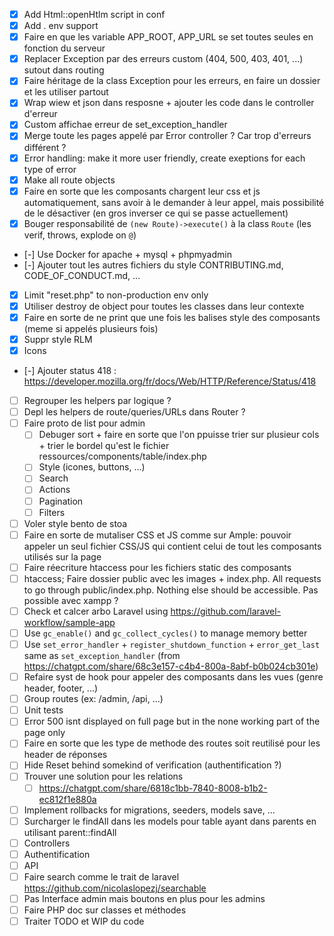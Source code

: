 - [x] Add Html::openHtlm script in conf
- [x] Add . env support
- [x] Faire en que les variable APP_ROOT, APP_URL se set toutes seules en fonction du serveur
- [x] Replacer Exception par des erreurs custom (404, 500, 403, 401, ...) sutout dans routing
- [x] Faire héritage de la class Exception pour les erreurs, en faire un dossier et les utiliser partout
- [x] Wrap wiew et json dans resposne + ajouter les code dans le controller d'erreur
- [x] Custom affichae erreur de set_exception_handler
- [x] Merge toute les pages appelé par Error controller ? Car trop d'erreurs différent ?
- [x] Error handling: make it more user friendly, create exeptions for each type of error
- [x] Make all route objects
- [x] Faire en sorte que les composants chargent leur css et js automatiquement, sans avoir à le demander à leur appel, mais possibilité de le désactiver (en gros inverser ce qui se passe actuellement)
- [x] Bouger responsabilité de `(new Route)->execute()` à la class `Route` (les verif, throws, explode on `@`)
- [-] Use Docker for apache + mysql + phpmyadmin
- [-] Ajouter tout les autres fichiers du style CONTRIBUTING.md, CODE_OF_CONDUCT.md, ...
- [x] Limit "reset.php" to non-production env only
- [x] Utiliser destroy de object pour toutes les classes dans leur contexte
- [x] Faire en sorte de ne print que une fois les balises style des composants (meme si appelés plusieurs fois)
- [x] Suppr style RLM
- [x] Icons
- [-] Ajouter status 418 : https://developer.mozilla.org/fr/docs/Web/HTTP/Reference/Status/418

- [ ] Regrouper les helpers par logique ?
- [ ] Depl les helpers de route/queries/URLs dans Router ?
- [ ] Faire proto de list pour admin
  - [ ] Debuger sort + faire en sorte que l'on ppuisse trier sur plusieur cols + trier le bordel qu'est le fichier ressources/components/table/index.php
  - [ ] Style (icones, buttons, ...)
  - [ ] Search
  - [ ] Actions
  - [ ] Pagination
  - [ ] Filters
- [ ] Voler style bento de stoa
- [ ] Faire en sorte de mutaliser CSS et JS comme sur Ample: pouvoir appeler un seul fichier CSS/JS qui contient celui de tout les composants utilisés sur la page
- [ ] Faire réecriture htaccess pour les fichiers static des composants
- [ ] htaccess; Faire dossier public avec les images + index.php. All requests to go through public/index.php. Nothing else should be accessible. Pas possible avec xampp ?
- [ ] Check et calcer arbo Laravel using https://github.com/laravel-workflow/sample-app
- [ ] Use `gc_enable()` and `gc_collect_cycles()` to manage memory better
- [ ] Use `set_error_handler` + `register_shutdown_function` + `error_get_last` same as `set_exception_handler` (from https://chatgpt.com/share/68c3e157-c4b4-800a-8abf-b0b024cb301e)
- [ ] Refaire syst de hook pour appeler des composants dans les vues (genre header, footer, ...)
- [ ] Group routes (ex: /admin, /api, ...)
- [ ] Unit tests
- [ ] Error 500 isnt displayed on full page but in the none working part of the page only
- [ ] Faire en sorte que les type de methode des routes soit reutilisé pour les header de réponses
- [ ] Hide Reset behind somekind of verification (authentification ?)
- [ ] Trouver une solution pour les relations
 	- [ ] https://chatgpt.com/share/6818c1bb-7840-8008-b1b2-ec812f1e880a
- [ ] Implement rollbacks for migrations, seeders, models save, ...
- [ ] Surcharger le findAll dans les models pour table ayant dans parents en utilisant parent::findAll
- [ ] Controllers
- [ ] Authentification
- [ ] API
- [ ] Faire search comme le trait de laravel https://github.com/nicolaslopezj/searchable
- [ ] Pas Interface admin mais boutons en plus pour les admins
- [ ] Faire PHP doc sur classes et méthodes
- [ ] Traiter TODO et WIP du code
